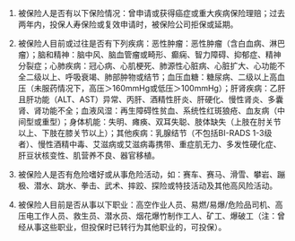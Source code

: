 1. 被保险人是否有以下保险情况：曾申请或获得癌症或重大疾病保险理赔；过去两年内，投保人寿保险或复效申请时，被保险公司拒保或延期。

2. 被保险人目前或过往是否有下列疾病：恶性肿瘤：恶性肿瘤（含白血病、淋巴瘤）；脑和精神：脑中风、脑血管瘤或畸形、癫痫、智力障碍、抑郁症、精神分裂症；心肺疾病：冠心病、心肌梗死、肺源性心脏病、心脏扩大、心功能不全二级以上、呼吸衰竭、肺部肿物或结节；血压血糖：糖尿病、二级以上高血压（未服药情况下，高压＞160mmHg或低压＞100mmHg）；肝肾疾病：乙肝且肝功能（ALT、AST）异常、丙肝、酒精性肝炎、肝硬化、慢性肾炎、多囊肾、肾功能不全；血液风湿：再生障碍性贫血、系统性红斑狼疮、血友病（中间型或重型）；身体机能：失明、瘫痪、双耳失聪、肢体缺失（上肢在肘关节以上、下肢在膝关节以上）；其他疾病：乳腺结节（不包括BI-RADS 1-3级者）、慢性酒精中毒、艾滋病或艾滋病毒携带、重症肌无力、多发性硬化症、肝豆状核变性、肌营养不良、器官移植。

3. 被保险人是否有危险嗜好或从事危险活动，如：赛车、赛马、滑雪、攀岩、蹦极、潜水、跳水、拳击、武术、摔跤、探险或特技活动及其他高风险活动。

4. 被保险人目前是否从事以下职业：高空作业人员、易燃/易爆/危险品司机、高压电工作人员、救生员、潜水员、烟花爆竹制作工人、矿工、爆破工（注：曾经从事这些职业，但投保时已转行为其他职业的，可投保）。